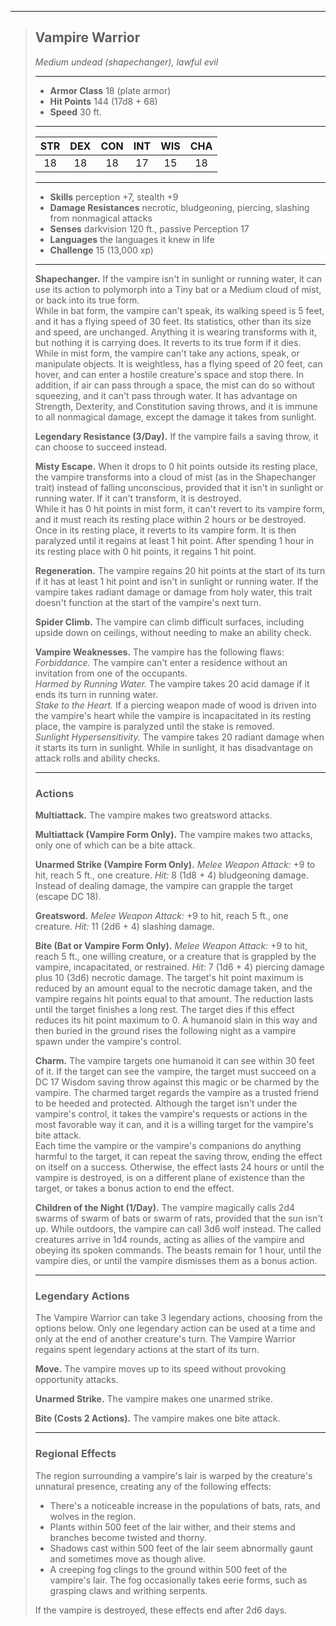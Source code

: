 ***
> ## Vampire Warrior
> *Medium undead (shapechanger), lawful evil*
> 
> ***
> 
> - **Armor Class** 18 (plate armor)
> - **Hit Points** 144 (17d8 + 68)
> - **Speed** 30 ft.
> 
> ***
> 
> |STR|DEX|CON|INT|WIS|CHA|
> |:---:|:---:|:---:|:---:|:---:|:---:|
> |18|18|18|17|15|18|
> 
> ***
> 
> - **Skills** perception +7, stealth +9
> - **Damage Resistances** necrotic, bludgeoning, piercing, slashing from nonmagical attacks
> - **Senses** darkvision 120 ft., passive Perception 17
> - **Languages** the languages it knew in life
> - **Challenge** 15 (13,000 xp)
> 
> ***
> 
> **Shapechanger.** If the vampire isn't in sunlight or running water, it can use its action to polymorph into a Tiny bat or a Medium cloud of mist, or back into its true form.  
> While in bat form, the vampire can't speak, its walking speed is 5 feet, and it has a flying speed of 30 feet. Its statistics, other than its size and speed, are unchanged. Anything it is wearing transforms with it, but nothing it is carrying does. It reverts to its true form if it dies.  
> While in mist form, the vampire can't take any actions, speak, or manipulate objects. It is weightless, has a flying speed of 20 feet, can hover, and can enter a hostile creature's space and stop there. In addition, if air can pass through a space, the mist can do so without squeezing, and it can't pass through water. It has advantage on Strength, Dexterity, and Constitution saving throws, and it is immune to all nonmagical damage, except the damage it takes from sunlight.
> 
> **Legendary Resistance (3/Day).** If the vampire fails a saving throw, it can choose to succeed instead.
> 
> **Misty Escape.** When it drops to 0 hit points outside its resting place, the vampire transforms into a cloud of mist (as in the Shapechanger trait) instead of falling unconscious, provided that it isn't in sunlight or running water. If it can't transform, it is destroyed.  
> While it has 0 hit points in mist form, it can't revert to its vampire form, and it must reach its resting place within 2 hours or be destroyed. Once in its resting place, it reverts to its vampire form. It is then paralyzed until it regains at least 1 hit point. After spending 1 hour in its resting place with 0 hit points, it regains 1 hit point.
> 
> **Regeneration.** The vampire regains 20 hit points at the start of its turn if it has at least 1 hit point and isn't in sunlight or running water. If the vampire takes radiant damage or damage from holy water, this trait doesn't function at the start of the vampire's next turn.
> 
> **Spider Climb.** The vampire can climb difficult surfaces, including upside down on ceilings, without needing to make an ability check.
> 
> **Vampire Weaknesses.** The vampire has the following flaws:  
> *Forbiddance.* The vampire can't enter a residence without an invitation from one of the occupants.  
> *Harmed by Running Water.* The vampire takes 20 acid damage if it ends its turn in running water.  
> *Stake to the Heart.* If a piercing weapon made of wood is driven into the vampire's heart while the vampire is incapacitated in its resting place, the vampire is paralyzed until the stake is removed.  
> *Sunlight Hypersensitivity.* The vampire takes 20 radiant damage when it starts its turn in sunlight. While in sunlight, it has disadvantage on attack rolls and ability checks.
> 
> ***
> 
> ### Actions
> **Multiattack.** The vampire makes two greatsword attacks.
> 
> **Multiattack (Vampire Form Only).** The vampire makes two attacks, only one of which can be a bite attack.
> 
> **Unarmed Strike (Vampire Form Only).** *Melee Weapon Attack:* +9 to hit, reach 5 ft., one creature. *Hit:* 8 (1d8 + 4) bludgeoning damage. Instead of dealing damage, the vampire can grapple the target (escape DC 18).
> 
> **Greatsword.** *Melee Weapon Attack:* +9 to hit, reach 5 ft., one creature. *Hit:* 11 (2d6 + 4) slashing damage.
> 
> **Bite (Bat or Vampire Form Only).** *Melee Weapon Attack:* +9 to hit, reach 5 ft., one willing creature, or a creature that is grappled by the vampire, incapacitated, or restrained. *Hit:* 7 (1d6 + 4) piercing damage plus 10 (3d6) necrotic damage. The target's hit point maximum is reduced by an amount equal to the necrotic damage taken, and the vampire regains hit points equal to that amount. The reduction lasts until the target finishes a long rest. The target dies if this effect reduces its hit point maximum to 0. A humanoid slain in this way and then buried in the ground rises the following night as a vampire spawn under the vampire's control.
> 
> **Charm.** The vampire targets one humanoid it can see within 30 feet of it. If the target can see the vampire, the target must succeed on a DC 17 Wisdom saving throw against this magic or be charmed by the vampire. The charmed target regards the vampire as a trusted friend to be heeded and protected. Although the target isn't under the vampire's control, it takes the vampire's requests or actions in the most favorable way it can, and it is a willing target for the vampire's bite attack.  
> Each time the vampire or the vampire's companions do anything harmful to the target, it can repeat the saving throw, ending the effect on itself on a success. Otherwise, the effect lasts 24 hours or until the vampire is destroyed, is on a different plane of existence than the target, or takes a bonus action to end the effect.
> 
> **Children of the Night (1/Day).** The vampire magically calls 2d4 swarms of swarm of bats or swarm of rats, provided that the sun isn't up. While outdoors, the vampire can call 3d6 wolf instead. The called creatures arrive in 1d4 rounds, acting as allies of the vampire and obeying its spoken commands. The beasts remain for 1 hour, until the vampire dies, or until the vampire dismisses them as a bonus action.
> 
> ***
> 
> ### Legendary Actions
> The Vampire Warrior can take 3 legendary actions, choosing from the options below. Only one legendary action can be used at a time and only at the end of another creature's turn. The Vampire Warrior regains spent legendary actions at the start of its turn.
> 
> **Move.** The vampire moves up to its speed without provoking opportunity attacks.
> 
> **Unarmed Strike.** The vampire makes one unarmed strike.
> 
> **Bite (Costs 2 Actions).** The vampire makes one bite attack.
> 
> ***
> 
> ### Regional Effects
> The region surrounding a vampire's lair is warped by the creature's unnatural presence, creating any of the following effects:
> - There's a noticeable increase in the populations of bats, rats, and wolves in the region.  
> - Plants within 500 feet of the lair wither, and their stems and branches become twisted and thorny.  
> - Shadows cast within 500 feet of the lair seem abnormally gaunt and sometimes move as though alive.  
> - A creeping fog clings to the ground within 500 feet of the vampire's lair. The fog occasionally takes eerie forms, such as grasping claws and writhing serpents.
> 
> If the vampire is destroyed, these effects end after 2d6 days.